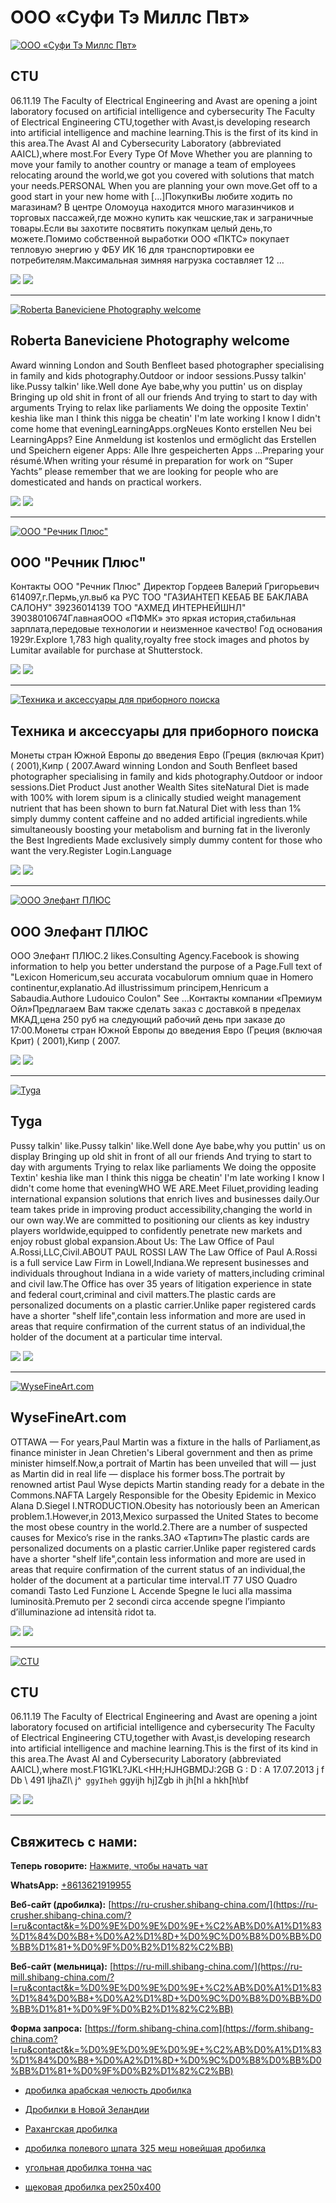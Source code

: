 # ООО «Суфи Тэ Миллс Пвт»

<a href="https://swt.shibang-china.com/?l=ru&img&k=%D0%9E%D0%9E%D0%9E+%C2%AB%D0%A1%D1%83%D1%84%D0%B8+%D0%A2%D1%8D+%D0%9C%D0%B8%D0%BB%D0%BB%D1%81+%D0%9F%D0%B2%D1%82%C2%BB" target="_blank">![ООО «Суфи Тэ Миллс Пвт»](http://static.shibang-china.com/all-800x300/225.jpg)</a>

## CTU
06.11.19 The Faculty of Electrical Engineering and Avast are opening a joint laboratory focused on artificial intelligence and cybersecurity The Faculty of Electrical Engineering CTU,together with Avast,is developing research into artificial intelligence and machine learning.This is the first of its kind in this area.The Avast AI and Cybersecurity Laboratory (abbreviated AAICL),where most.For Every Type Of Move Whether you are planning to move your family to another country or manage a team of employees relocating around the world,we got you covered with solutions that match your needs.PERSONAL When you are planning your own move.Get off to a good start in your new home with […]ПокупкиВы любите ходить по магазинам? В центре Оломоуца находится много магазинчиков и торговых пассажей,где можно купить как чешские,так и заграничные товары.Если вы захотите посвятить покупкам целый день,то можете.Помимо собственной выработки ООО &#171;ПКТС&#187; покупает тепловую энергию у ФБУ ИК 16 для транспортировки ее потребителям.Максимальная зимняя нагрузка составляет 12 …


<a href="https://whatsapp.shibangsoft.com/WhatsApp.php" target="_blank" title="WhatsApp">![](http://static.shibang-china.com/icon/whatsapp.png)</a> <a href="https://swt.shibang-china.com/?l=ru&icon&k=%D0%9E%D0%9E%D0%9E+%C2%AB%D0%A1%D1%83%D1%84%D0%B8+%D0%A2%D1%8D+%D0%9C%D0%B8%D0%BB%D0%BB%D1%81+%D0%9F%D0%B2%D1%82%C2%BB" target="_blank">![](http://static.shibang-china.com/icon/chat-ru.png)</a>

---

<a href="https://swt.shibang-china.com/?l=ru&img&k=%D0%9E%D0%9E%D0%9E+%C2%AB%D0%A1%D1%83%D1%84%D0%B8+%D0%A2%D1%8D+%D0%9C%D0%B8%D0%BB%D0%BB%D1%81+%D0%9F%D0%B2%D1%82%C2%BB" target="_blank">![Roberta Baneviciene Photography welcome](http://static.shibang-china.com/all-800x300/988.jpg)</a>

## Roberta Baneviciene Photography welcome
Award winning London and South Benfleet based photographer specialising in family and kids photography.Outdoor or indoor sessions.Pussy talkin' like.Pussy talkin' like.Well done Aye babe,why you puttin' us on display Bringing up old shit in front of all our friends And trying to start to day with arguments Trying to relax like parliaments We doing the opposite Textin' keshia like man I think this nigga be cheatin' I'm late working I know I didn't come home that eveningLearningApps.orgNeues Konto erstellen Neu bei LearningApps? Eine Anmeldung ist kostenlos und erm&#246;glicht das Erstellen und Speichern eigener Apps: Alle Ihre gespeicherten Apps …Preparing your r&#233;sum&#233;.When writing your r&#233;sum&#233; in preparation for work on “Super Yachts” please remember that we are looking for people who are domesticated and hands on practical workers.


<a href="https://whatsapp.shibangsoft.com/WhatsApp.php" target="_blank" title="WhatsApp">![](http://static.shibang-china.com/icon/whatsapp.png)</a> <a href="https://swt.shibang-china.com/?l=ru&icon&k=%D0%9E%D0%9E%D0%9E+%C2%AB%D0%A1%D1%83%D1%84%D0%B8+%D0%A2%D1%8D+%D0%9C%D0%B8%D0%BB%D0%BB%D1%81+%D0%9F%D0%B2%D1%82%C2%BB" target="_blank">![](http://static.shibang-china.com/icon/chat-ru.png)</a>

---

<a href="https://swt.shibang-china.com/?l=ru&img&k=%D0%9E%D0%9E%D0%9E+%C2%AB%D0%A1%D1%83%D1%84%D0%B8+%D0%A2%D1%8D+%D0%9C%D0%B8%D0%BB%D0%BB%D1%81+%D0%9F%D0%B2%D1%82%C2%BB" target="_blank">![ООО &quot;Речник Плюс&quot;](http://static.shibang-china.com/all-800x300/157.jpg)</a>

## ООО &quot;Речник Плюс&quot;
Контакты ООО &quot;Речник Плюс&quot; Директор Гордеев Валерий Григорьевич 614097,г.Пермь,ул.выб ка РУС ТОО &quot;ГАЗИАНТЕП КЕБАБ ВЕ БАКЛАВА САЛОНУ&quot; 39236014139 ТОО &quot;АХМЕД ИНТЕРНЕЙШНЛ&quot; 39038010674ГлавнаяООО &#171;ПФМК&#187; это яркая история,стабильная зарплата,передовые технологии и неизменное качество! Год основания 1929г.Explore 1,783 high quality,royalty free stock images and photos by Lumitar available for purchase at Shutterstock.


<a href="https://whatsapp.shibangsoft.com/WhatsApp.php" target="_blank" title="WhatsApp">![](http://static.shibang-china.com/icon/whatsapp.png)</a> <a href="https://swt.shibang-china.com/?l=ru&icon&k=%D0%9E%D0%9E%D0%9E+%C2%AB%D0%A1%D1%83%D1%84%D0%B8+%D0%A2%D1%8D+%D0%9C%D0%B8%D0%BB%D0%BB%D1%81+%D0%9F%D0%B2%D1%82%C2%BB" target="_blank">![](http://static.shibang-china.com/icon/chat-ru.png)</a>

---

<a href="https://swt.shibang-china.com/?l=ru&img&k=%D0%9E%D0%9E%D0%9E+%C2%AB%D0%A1%D1%83%D1%84%D0%B8+%D0%A2%D1%8D+%D0%9C%D0%B8%D0%BB%D0%BB%D1%81+%D0%9F%D0%B2%D1%82%C2%BB" target="_blank">![Техника и аксессуары для приборного поиска](http://static.shibang-china.com/all-800x300/39.jpg)</a>

## Техника и аксессуары для приборного поиска
Монеты стран Южной Европы до введения Евро (Греция (включая Крит) ( 2001),Кипр ( 2007.Award winning London and South Benfleet based photographer specialising in family and kids photography.Outdoor or indoor sessions.Diet Product Just another Wealth Sites siteNatural Diet is made with 100% with lorem sipum is a clinically studied weight management nutrient that has been shown to burn fat.Natural Diet with less than 1% simply dummy content caffeine and no added artificial ingredients.while simultaneously boosting your metabolism and burning fat in the liveronly the Best Ingredients Made exclusively simply dummy content for those who want the very.Register Login.Language


<a href="https://whatsapp.shibangsoft.com/WhatsApp.php" target="_blank" title="WhatsApp">![](http://static.shibang-china.com/icon/whatsapp.png)</a> <a href="https://swt.shibang-china.com/?l=ru&icon&k=%D0%9E%D0%9E%D0%9E+%C2%AB%D0%A1%D1%83%D1%84%D0%B8+%D0%A2%D1%8D+%D0%9C%D0%B8%D0%BB%D0%BB%D1%81+%D0%9F%D0%B2%D1%82%C2%BB" target="_blank">![](http://static.shibang-china.com/icon/chat-ru.png)</a>

---

<a href="https://swt.shibang-china.com/?l=ru&img&k=%D0%9E%D0%9E%D0%9E+%C2%AB%D0%A1%D1%83%D1%84%D0%B8+%D0%A2%D1%8D+%D0%9C%D0%B8%D0%BB%D0%BB%D1%81+%D0%9F%D0%B2%D1%82%C2%BB" target="_blank">![ООО Элефант ПЛЮС](http://static.shibang-china.com/all-800x300/713.jpg)</a>

## ООО Элефант ПЛЮС
ООО Элефант ПЛЮС.2 likes.Consulting Agency.Facebook is showing information to help you better understand the purpose of a Page.Full text of &quot;Lexicon Homericum,seu accurata vocabulorum omnium quae in Homero continentur,explanatio.Ad illustrissimum principem,Henricum a Sabaudia.Authore Ludouico Coulon&quot; See …Контакты компании &#171;Премиум Ойл&#187;Предлагаем Вам также сделать заказ с доставкой в пределах МКАД,цена 250 руб на следующий рабочий день при заказе до 17:00.Монеты стран Южной Европы до введения Евро (Греция (включая Крит) ( 2001),Кипр ( 2007.


<a href="https://whatsapp.shibangsoft.com/WhatsApp.php" target="_blank" title="WhatsApp">![](http://static.shibang-china.com/icon/whatsapp.png)</a> <a href="https://swt.shibang-china.com/?l=ru&icon&k=%D0%9E%D0%9E%D0%9E+%C2%AB%D0%A1%D1%83%D1%84%D0%B8+%D0%A2%D1%8D+%D0%9C%D0%B8%D0%BB%D0%BB%D1%81+%D0%9F%D0%B2%D1%82%C2%BB" target="_blank">![](http://static.shibang-china.com/icon/chat-ru.png)</a>

---

<a href="https://swt.shibang-china.com/?l=ru&img&k=%D0%9E%D0%9E%D0%9E+%C2%AB%D0%A1%D1%83%D1%84%D0%B8+%D0%A2%D1%8D+%D0%9C%D0%B8%D0%BB%D0%BB%D1%81+%D0%9F%D0%B2%D1%82%C2%BB" target="_blank">![Tyga](http://static.shibang-china.com/all-800x300/827.jpg)</a>

## Tyga
Pussy talkin' like.Pussy talkin' like.Well done Aye babe,why you puttin' us on display Bringing up old shit in front of all our friends And trying to start to day with arguments Trying to relax like parliaments We doing the opposite Textin' keshia like man I think this nigga be cheatin' I'm late working I know I didn't come home that eveningWHO WE ARE.Meet Filuet,providing leading international expansion solutions that enrich lives and businesses daily.Our team takes pride in improving product accessibility,changing the world in our own way.We are committed to positioning our clients as key industry players worldwide,equipped to confidently penetrate new markets and enjoy robust global expansion.About Us: The Law Office of Paul A.Rossi,LLC,Civil.ABOUT PAUL ROSSI LAW The Law Office of Paul A.Rossi is a full service Law Firm in Lowell,Indiana.We represent businesses and individuals throughout Indiana in a wide variety of matters,including criminal and civil law.The Office has over 35 years of litigation experience in state and federal court,criminal and civil matters.The plastic cards are personalized documents on a plastic carrier.Unlike paper registered cards have a shorter &quot;shelf life&quot;,contain less information and more are used in areas that require confirmation of the current status of an individual,the holder of the document at a particular time interval.


<a href="https://whatsapp.shibangsoft.com/WhatsApp.php" target="_blank" title="WhatsApp">![](http://static.shibang-china.com/icon/whatsapp.png)</a> <a href="https://swt.shibang-china.com/?l=ru&icon&k=%D0%9E%D0%9E%D0%9E+%C2%AB%D0%A1%D1%83%D1%84%D0%B8+%D0%A2%D1%8D+%D0%9C%D0%B8%D0%BB%D0%BB%D1%81+%D0%9F%D0%B2%D1%82%C2%BB" target="_blank">![](http://static.shibang-china.com/icon/chat-ru.png)</a>

---

<a href="https://swt.shibang-china.com/?l=ru&img&k=%D0%9E%D0%9E%D0%9E+%C2%AB%D0%A1%D1%83%D1%84%D0%B8+%D0%A2%D1%8D+%D0%9C%D0%B8%D0%BB%D0%BB%D1%81+%D0%9F%D0%B2%D1%82%C2%BB" target="_blank">![WyseFineArt.com](http://static.shibang-china.com/all-800x300/584.jpg)</a>

## WyseFineArt.com
OTTAWA — For years,Paul Martin was a fixture in the halls of Parliament,as finance minister in Jean Chretien's Liberal government and then as prime minister himself.Now,a portrait of Martin has been unveiled that will — just as Martin did in real life — displace his former boss.The portrait by renowned artist Paul Wyse depicts Martin standing ready for a debate in the Commons.NAFTA Largely Responsible for the Obesity Epidemic in Mexico Alana D.Siegel I.NTRODUCTION.Obesity has notoriously been an American problem.1.However,in 2013,Mexico surpassed the United States to become the most obese country in the world.2.There are a number of suspected causes for Mexico’s rise in the ranks.ЗАО &#171;Тартип&#187;The plastic cards are personalized documents on a plastic carrier.Unlike paper registered cards have a shorter &quot;shelf life&quot;,contain less information and more are used in areas that require confirmation of the current status of an individual,the holder of the document at a particular time interval.IT 77 USO Quadro comandi Tasto Led Funzione L Accende Spegne le luci alla massima luminosit&#224;.Premuto per 2 secondi circa accende spegne l’impianto d’illuminazione ad intensit&#224; ridot ta.


<a href="https://whatsapp.shibangsoft.com/WhatsApp.php" target="_blank" title="WhatsApp">![](http://static.shibang-china.com/icon/whatsapp.png)</a> <a href="https://swt.shibang-china.com/?l=ru&icon&k=%D0%9E%D0%9E%D0%9E+%C2%AB%D0%A1%D1%83%D1%84%D0%B8+%D0%A2%D1%8D+%D0%9C%D0%B8%D0%BB%D0%BB%D1%81+%D0%9F%D0%B2%D1%82%C2%BB" target="_blank">![](http://static.shibang-china.com/icon/chat-ru.png)</a>

---

<a href="https://swt.shibang-china.com/?l=ru&img&k=%D0%9E%D0%9E%D0%9E+%C2%AB%D0%A1%D1%83%D1%84%D0%B8+%D0%A2%D1%8D+%D0%9C%D0%B8%D0%BB%D0%BB%D1%81+%D0%9F%D0%B2%D1%82%C2%BB" target="_blank">![CTU](http://static.shibang-china.com/all-800x300/1321.jpg)</a>

## CTU
06.11.19 The Faculty of Electrical Engineering and Avast are opening a joint laboratory focused on artificial intelligence and cybersecurity The Faculty of Electrical Engineering CTU,together with Avast,is developing research into artificial intelligence and machine learning.This is the first of its kind in this area.The Avast AI and Cybersecurity Laboratory (abbreviated AAICL),where most.F1G1KL?JKL&lt;HH;HJHGBMDJ:2GB G : D : A 17.07.2013 j f Db \ 491 IjhaZl\ j^` ggyIheh` ggyijh hj]Zgb ih jh[hl a hkh[h\bf

<a href="https://whatsapp.shibangsoft.com/WhatsApp.php" target="_blank" title="WhatsApp">![](http://static.shibang-china.com/icon/whatsapp.png)</a> <a href="https://swt.shibang-china.com/?l=ru&icon&k=%D0%9E%D0%9E%D0%9E+%C2%AB%D0%A1%D1%83%D1%84%D0%B8+%D0%A2%D1%8D+%D0%9C%D0%B8%D0%BB%D0%BB%D1%81+%D0%9F%D0%B2%D1%82%C2%BB" target="_blank">![](http://static.shibang-china.com/icon/chat-ru.png)</a>

---
## Свяжитесь с нами:

**Теперь говорите:** [Нажмите, чтобы начать чат](https://swt.shibang-china.com?l=ru&contact&k=%D0%9E%D0%9E%D0%9E+%C2%AB%D0%A1%D1%83%D1%84%D0%B8+%D0%A2%D1%8D+%D0%9C%D0%B8%D0%BB%D0%BB%D1%81+%D0%9F%D0%B2%D1%82%C2%BB)

**WhatsApp:**  [+8613621919955](https://whatsapp.shibangsoft.com/WhatsApp.php)

**Веб-сайт (дробилка):** [https://ru-crusher.shibang-china.com/](https://ru-crusher.shibang-china.com/?l=ru&contact&k=%D0%9E%D0%9E%D0%9E+%C2%AB%D0%A1%D1%83%D1%84%D0%B8+%D0%A2%D1%8D+%D0%9C%D0%B8%D0%BB%D0%BB%D1%81+%D0%9F%D0%B2%D1%82%C2%BB)

**Веб-сайт (мельница):** [https://ru-mill.shibang-china.com/](https://ru-mill.shibang-china.com/?l=ru&contact&k=%D0%9E%D0%9E%D0%9E+%C2%AB%D0%A1%D1%83%D1%84%D0%B8+%D0%A2%D1%8D+%D0%9C%D0%B8%D0%BB%D0%BB%D1%81+%D0%9F%D0%B2%D1%82%C2%BB)

**Форма запроса:** [https://form.shibang-china.com](https://form.shibang-china.com?l=ru&contact&k=%D0%9E%D0%9E%D0%9E+%C2%AB%D0%A1%D1%83%D1%84%D0%B8+%D0%A2%D1%8D+%D0%9C%D0%B8%D0%BB%D0%BB%D1%81+%D0%9F%D0%B2%D1%82%C2%BB)

* [дробилка арабская челюсть дробилка](../121/%D0%B4%D1%80%D0%BE%D0%B1%D0%B8%D0%BB%D0%BA%D0%B0%20%D0%B0%D1%80%D0%B0%D0%B1%D1%81%D0%BA%D0%B0%D1%8F%20%D1%87%D0%B5%D0%BB%D1%8E%D1%81%D1%82%D1%8C%20%D0%B4%D1%80%D0%BE%D0%B1%D0%B8%D0%BB%D0%BA%D0%B0.md)

* [Дробилки в Новой Зеландии](../122/%D0%94%D1%80%D0%BE%D0%B1%D0%B8%D0%BB%D0%BA%D0%B8%20%D0%B2%20%D0%9D%D0%BE%D0%B2%D0%BE%D0%B9%20%D0%97%D0%B5%D0%BB%D0%B0%D0%BD%D0%B4%D0%B8%D0%B8.md)

* [Рахангская дробилка](../125/%D0%A0%D0%B0%D1%85%D0%B0%D0%BD%D0%B3%D1%81%D0%BA%D0%B0%D1%8F%20%D0%B4%D1%80%D0%BE%D0%B1%D0%B8%D0%BB%D0%BA%D0%B0.md)

* [дробилка полевого шпата 325 меш новейшая дробилка](../121/%D0%B4%D1%80%D0%BE%D0%B1%D0%B8%D0%BB%D0%BA%D0%B0%20%D0%BF%D0%BE%D0%BB%D0%B5%D0%B2%D0%BE%D0%B3%D0%BE%20%D1%88%D0%BF%D0%B0%D1%82%D0%B0%20325%20%D0%BC%D0%B5%D1%88%20%D0%BD%D0%BE%D0%B2%D0%B5%D0%B9%D1%88%D0%B0%D1%8F%20%D0%B4%D1%80%D0%BE%D0%B1%D0%B8%D0%BB%D0%BA%D0%B0.md)

* [угольная дробилка тонна час](../125/%D1%83%D0%B3%D0%BE%D0%BB%D1%8C%D0%BD%D0%B0%D1%8F%20%D0%B4%D1%80%D0%BE%D0%B1%D0%B8%D0%BB%D0%BA%D0%B0%20%D1%82%D0%BE%D0%BD%D0%BD%D0%B0%20%D1%87%D0%B0%D1%81.md)

* [щековая дробилка pex250x400](../122/%D1%89%D0%B5%D0%BA%D0%BE%D0%B2%D0%B0%D1%8F%20%D0%B4%D1%80%D0%BE%D0%B1%D0%B8%D0%BB%D0%BA%D0%B0%20pex250x400.md)